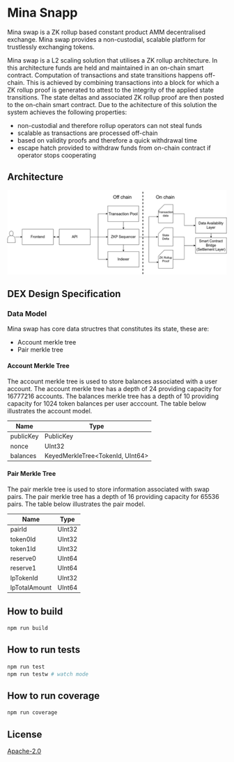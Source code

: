 # Mina Snapp

Mina swap is a ZK rollup based constant product AMM decentralised exchange.
Mina swap provides a non-custodial, scalable platform for trustlessly
exchanging tokens.

Mina swap is a L2 scaling solution that utilises a ZK rollup architecture.
In this architecture funds are held and maintained in an on-chain smart contract.
Computation of transactions and state transitions happens off-chain. This is achieved
by combining transactions into a block for which a ZK rollup proof is generated to
attest to the integrity of the applied state transitions. The state deltas and
associated ZK rollup proof are then posted to the on-chain smart contract.
Due to the achitecture of this solution the system achieves the following properties:

- non-custodial and therefore rollup operators can not steal funds
- scalable as transactions are processed off-chain
- based on validity proofs and therefore a quick withdrawal time
- escape hatch provided to withdraw funds from on-chain contract if operator stops cooperating

## Architecture

![image](architecture.png)

## DEX Design Specification

### Data Model

Mina swap has core data structres that constitutes its state, these are:

- Account merkle tree
- Pair merkle tree

#### Account Merkle Tree

The account merkle tree is used to store balances associated with a user account.
The account merkle tree has a depth of 24 providing capacity for 16777216 accounts.
The balances merkle tree has a depth of 10 providing capacity for 1024 token balances
per user acccount. The table below illustrates the account model.

| Name      | Type                             |
| --------- | -------------------------------- |
| publicKey | PublicKey                        |
| nonce     | UInt32                           |
| balances  | KeyedMerkleTree<TokenId, UInt64> |

#### Pair Merkle Tree

The pair merkle tree is used to store information associated with swap pairs.
The pair merkle tree has a depth of 16 providing capacity for 65536 pairs.
The table below illustrates the pair model.

| Name          | Type   |
| ------------- | ------ |
| pairId        | UInt32 |
| token0Id      | UInt32 |
| token1Id      | UInt32 |
| reserve0      | UInt64 |
| reserve1      | UInt64 |
| lpTokenId     | UInt32 |
| lpTotalAmount | UInt64 |

## How to build

```sh
npm run build
```

## How to run tests

```sh
npm run test
npm run testw # watch mode
```

## How to run coverage

```sh
npm run coverage
```

## License

[Apache-2.0](LICENSE)
